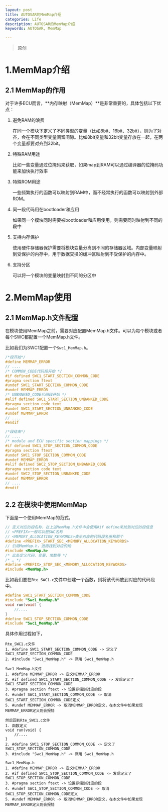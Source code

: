 ```yaml
---
layout: post
title: AUTOSAR的MemMap介绍
categories: Life
description: AUTOSAR的MemMap介绍
keywords: AUTOSAR, MemMap

---
```




> 原创

# 1.MemMap介绍

## 2.1 MemMap的作用

对于许多ECU而言，**内存映射（MemMap）**是非常重要的，具体包括以下优点：

1. 避免RAM的浪费

   在同一个模块下定义了不同类型的变量（比如8bit、16bit、32bit），则为了对齐，会在不同类型变量间留间隙。比如8bit变量和32bit变量存放在一起，在两个变量都要对齐到32bit。

2. 特殊RAM用途

   比如一些变量通过位掩码来获取，如果map到RAM可以通过编译器的位掩码功能来加快执行效率

3. 特殊ROM用途

   一些频繁执行的函数可以映射到RAM中，而不经常执行的函数可以映射到外部ROM。

4. 同一段代码用在bootloader和应用

   如果同一个模块同时需要被bootloader和应用使用，则需要同时映射到不同的段中

5. 支持内存保护

   使用硬件存储器保护需要将模块变量分离到不同的存储器区域。内部变量映射到受保护的内存中，用于数据交换的缓冲区映射到不受保护的内存中。

6. 支持分区

   可以将一个模块的变量映射到不同的分区中

# 2.MemMap使用

## 2.1 MemMap.h文件配置

在模块使用MemMap之前，需要对应配置MemMap.h文件。可以为每个模块或者每个SWC都配置一个MemMap.h文件。

比如我们为SWC1配置一个`Swc1_MemMap.h`。

```c
/*段开始*/
#define MEMMAP_ERROR
// ....
/* COMMON_CODE代码段开始 */
#if defined SWC1_START_SECTION_COMMON_CODE
#pragma section ftext
#undef SWC1_START_SECTION_COMMON_CODE
#undef MEMMAP_ERROR
/* UNBANKED_CODE代码段开始 */
#elif defined SWC1_START_SECTION_UNBANKED_CODE
#pragma section code text
#undef SWC1_START_SECTION_UNBANKED_CODE
#undef MEMMAP_ERROR
// ....
#endif

/*段结束*/
// ....
/* module and ECU specific section mappings */
#if defined SWC1_STOP_SECTION_COMMON_CODE
#pragma section ftext
#undef SWC1_STOP_SECTION_COMMON_CODE
#undef MEMMAP_ERROR
#elif defined SWC2_STOP_SECTION_UNBANKED_CODE
#pragma section code text
#undef SWC2_STOP_SECTION_UNBANKED_CODE
#undef MEMMAP_ERROR
// ....
#endif

```

## 2.2 在模块中使用MemMap

下面是一个使用MemMap的范式，

```c
// 定义对应的段名称，在上述MemMap.h文件中会使用#if define来找到对应的段信息
// <PREFIX>一般可以是SWC名称
// <MEMORY_ALLOCATION_KEYWORDS>表示对应的代码段名册和那个
#define <PREFIX>_START_SEC_<MEMORY_ALLOCATION_KEYWORDS>
// 引用MemMap.h，进而找到对应的段
#include <MemMap.h>
/* 此处定义代码、变量、常数等 */
/* … */
#define <PREFIX>_STOP_SEC_<MEMORY_ALLOCATION_KEYWORDS>
#include <MemMap.h>
```

比如我们要在`Rte_SWC1.c`文件中创建一个函数，则将该代码放到对应的代码段中。

```c
#define SWC1_START_SECTION_COMMON_CODE
#include "Swc1_MemMap.h"
void run(void) {
    //....
}
#define SWC1_STOP_SECTION_COMMON_CODE
#include "Swc1_MemMap.h"
```

具体作用过程如下，

```
Rte_SWC1.c文件
1. #define SWC1_START_SECTION_COMMON_CODE -> 定义了 SWC1_START_SECTION_COMMON_CODE
2. #include "Swc1_MemMap.h" -> 调用 Swc1_MemMap.h

Swc1_MemMap.h文件
1. #define MEMMAP_ERROR -> 定义MEMMAP_ERROR
2. #if defined SWC1_START_SECTION_COMMON_CODE -> 发现定义了SWC1_START_SECTION_COMMON_CODE
3. #pragma section ftext -> 设置存储到对应的段
4. #undef SWC1_START_SECTION_COMMON_CODE -> 取消SWC1_START_SECTION_COMMON_CODE定义
5. #undef MEMMAP_ERROR -> 取消MEMMAP_ERROR定义，在本文件中如果发现MEMMAP_ERROR定义则会报错

然后回到Rte_SWC1.c文件
1. 函数定义
void run(void) {
    //....
}
2. #define SWC1_STOP_SECTION_COMMON_CODE -> 定义了 SWC1_STOP_SECTION_COMMON_CODE
3. #include "Swc1_MemMap.h" -> 调用 Swc1_MemMap.h

Swc1_MemMap.h
1. #define MEMMAP_ERROR -> 定义MEMMAP_ERROR
2. #if defined SWC1_STOP_SECTION_COMMON_CODE -> 发现定义了SWC1_STOP_SECTION_COMMON_CODE
3. #pragma section ftext -> 设置存储到对应的段
4. #undef SWC1_STOP_SECTION_COMMON_CODE -> 取消SWC1_STOP_SECTION_COMMON_CODE定义
5. #undef MEMMAP_ERROR -> 取消MEMMAP_ERROR定义，在本文件中如果发现MEMMAP_ERROR定义则会报错
```

